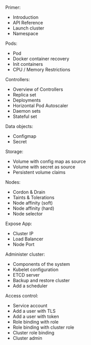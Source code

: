 Primer:
- Introduction
- API Reference
- Launch cluster
- Namespace

Pods:
- Pod
- Docker container recovery
- Init containers
- CPU / Memory Restrictions

Controllers:
- Overview of Controllers
- Replica set
- Deployments
- Horizontal Pod Autoscaler
- Daemon sets
- Stateful set

Data objects:
- Configmap
- Secret

Storage:
- Volume with config map as source
- Volume with secret as source	
- Persistent volume claims

Nodes:
- Cordon & Drain
- Taints & Tolerations
- Node affinity (soft)
- Node affinity (hard)
- Node selector

Expose App:
- Cluster IP
- Load Balancer
- Node Port

Administer cluster:
- Components of the system
- Kubelet configuration
- ETCD server
- Backup and restore cluster
- Add a scheduler

Access control:
- Service account
- Add a user with TLS
- Add a user with token
- Role binding with role
- Role binding with cluster role
- Cluster role binding
- Cluster admin
